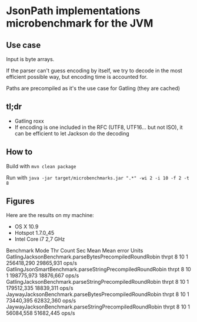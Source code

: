 # JsonPath implementations microbenchmark for the JVM

## Use case

Input is byte arrays.

If the parser can't guess encoding by itself, we try to decode in the most efficient possible way, but encoding time is accounted for.

Paths are precompiled as it's the use case for Gatling (they are cached)

## tl;dr

* Gatling roxx
* If encoding is one included in the RFC (UTF8, UTF16... but not ISO), it can be efficient to let Jackson do the decoding

## How to

Build with `mvn clean package`

Run with `java -jar target/microbenchmarks.jar ".*" -wi 2 -i 10 -f 2 -t 8`

## Figures

Here are the results on my machine:

* OS X 10.9
* Hotspot 1.7.0_45
* Intel Core i7 2,7 GHz

Benchmark                                                     Mode Thr     Count  Sec         Mean   Mean error    Units
GatlingJacksonBenchmark.parseBytesPrecompiledRoundRobin       thrpt   8        10    1   256418,290    29865,931    ops/s
GatlingJsonSmartBenchmark.parseStringPrecompiledRoundRobin    thrpt   8        10    1   198775,973    18876,667    ops/s
GatlingJacksonBenchmark.parseStringPrecompiledRoundRobin      thrpt   8        10    1   179512,335    18839,311    ops/s
JaywayJacksonBenchmark.parseBytesPrecompiledRoundRobin        thrpt   8        10    1    73440,395    62832,360    ops/s
JaywayJacksonBenchmark.parseStringPrecompiledRoundRobin       thrpt   8        10    1    56084,558    51682,445    ops/s
